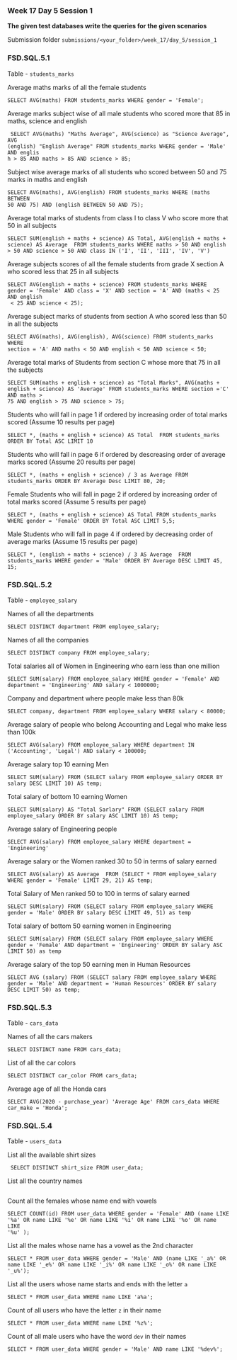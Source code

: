### Week 17 Day 5 Session 1

**The given test databases write the queries for the given scenarios**

Submission folder `submissions/<your_folder>/week_17/day_5/session_1`

### FSD.SQL.5.1

Table - `students_marks`

Average maths marks of all the female students

```
SELECT AVG(maths) FROM students_marks WHERE gender = 'Female';
```

Average marks subject wise of all male students who scored more that 85 in maths, science and english

```
 SELECT AVG(maths) "Maths Average", AVG(science) as "Science Average", AVG
(english) "English Average" FROM students_marks WHERE gender = 'Male' AND englis
h > 85 AND maths > 85 AND science > 85;
```

Subject wise average marks of all students who scored between 50 and 75 marks in maths and english

```
SELECT AVG(maths), AVG(english) FROM students_marks WHERE (maths BETWEEN
50 AND 75) AND (english BETWEEN 50 AND 75);
```

Average total marks of students from class I to class V who score more that 50 in all subjects

```
SELECT SUM(english + maths + science) AS Total, AVG(english + maths + science) AS Average  FROM students_marks WHERE maths > 50 AND english > 50 AND science > 50 AND class IN ('I', 'II', 'III', 'IV', 'V')
```

Average subjects scores of all the female students from grade X  section A who scored  less that 25 in all subjects

```
SELECT AVG(english + maths + science) FROM students_marks WHERE
gender = 'Female' AND class = 'X' AND section = 'A' AND (maths < 25 AND english
 < 25 AND science < 25);
```


Average subject marks of students from section A who scored less than 50 in all the subjects

```
SELECT AVG(maths), AVG(english), AVG(science) FROM students_marks WHERE
section = 'A' AND maths < 50 AND english < 50 AND science < 50;
```

Average total marks of Students from section C whose more that 75 in all the subjects

```
SELECT SUM(maths + english + science) as "Total Marks", AVG(maths + english + science) AS 'Average' FROM students_marks WHERE section ='C' AND maths >
75 AND english > 75 AND science > 75;
```

Students who will fall in page 1 if ordered by increasing order of total marks scored (Assume 10 results per page)

```
SELECT *, (maths + english + science) AS Total  FROM students_marks ORDER BY Total ASC LIMIT 10
```

Students who will fall in page 6 if ordered by descreasing order of average marks scored (Assume 20 results per page)

```
SELECT *, (maths + english + science) / 3 as Average FROM students_marks ORDER BY Average Desc LIMIT 80, 20;
```


Female Students who will fall in page 2 if ordered by increasing order of total marks scored (Assume 5 results per page)

```
SELECT *, (maths + english + science) AS Total FROM students_marks WHERE gender = 'Female' ORDER BY Total ASC LIMIT 5,5;
```

Male Students who will fall in page 4 if ordered by decreasing order of average marks (Assume 15 results per page)

```
SELECT *, (english + maths + science) / 3 AS Average  FROM students_marks WHERE gender = 'Male' ORDER BY Average DESC LIMIT 45, 15;
```

### FSD.SQL.5.2

Table - `employee_salary`

Names of all the departments

```
SELECT DISTINCT department FROM employee_salary;
```

Names of all the companies

```
SELECT DISTINCT company FROM employee_salary;
```

Total salaries all of Women in Engineering who earn less than one million

```
SELECT SUM(salary) FROM employee_salary WHERE gender = 'Female' AND department = 'Engineering' AND salary < 1000000;
```

Company and department where people make less than 80k

```
SELECT company, department FROM employee_salary WHERE salary < 80000;
```

Average salary of people who belong Accounting and Legal who make less than 100k 

```
SELECT AVG(salary) FROM employee_salary WHERE department IN ('Accounting', 'Legal') AND salary < 100000;
```

Average salary top 10 earning Men

```
SELECT SUM(salary) FROM (SELECT salary FROM employee_salary ORDER BY salary DESC LIMIT 10) AS temp;
```

Total salary of bottom 10 earning Women

```
SELECT SUM(salary) AS "Total Sarlary" FROM (SELECT salary FROM employee_salary ORDER BY salary ASC LIMIT 10) AS temp;
```

Average salary of  Engineering people

```
SELECT AVG(salary) FROM employee_salary WHERE department = 'Engineering'
```

Average salary or the Women ranked 30 to 50 in terms of salary earned

```
SELECT AVG(salary) AS Average  FROM (SELECT * FROM employee_salary WHERE gender = 'Female' LIMIT 29, 21) AS temp;
```

Total Salary of Men ranked 50 to 100 in terms of salary earned

```
SELECT SUM(salary) FROM (SELECT salary FROM employee_salary WHERE gender = 'Male' ORDER BY salary DESC LIMIT 49, 51) as temp
```

Total salary of bottom 50 earning women in Engineering

```
SELECT SUM(salary) FROM (SELECT salary FROM employee_salary WHERE gender = 'Female' AND department = 'Engineering' ORDER BY salary ASC  LIMIT 50) as temp
```

Average salary of the top 50 earning men in Human Resources

```
SELECT AVG (salary) FROM (SELECT salary FROM employee_salary WHERE gender = 'Male' AND department = 'Human Resources' ORDER BY salary DESC LIMIT 50) as temp;
```

### FSD.SQL.5.3

Table - `cars_data`

Names of all the cars makers
```
SELECT DISTINCT name FROM cars_data;
```

List of all the car colors
```
SELECT DISTINCT car_color FROM cars_data;
```

Average age of all the Honda cars 
```
SELECT AVG(2020 - purchase_year) 'Average Age' FROM cars_data WHERE
car_make = 'Honda';
```


### FSD.SQL.5.4

Table - `users_data`

List all the available shirt sizes

```
 SELECT DISTINCT shirt_size FROM user_data;
```

List all the country names 

```
```

Count all the females whose name end with vowels

```
SELECT COUNT(id) FROM user_data WHERE gender = 'Female' AND (name LIKE '%a' OR name LIKE '%e' OR name LIKE '%i' OR name LIKE '%o' OR name LIKE
'%u' );
```

List all the males whose name has a vowel as the 2nd character

```
SELECT * FROM user_data WHERE gender = 'Male' AND (name LIKE '_a%' OR  name LIKE '_e%' OR name LIKE '_i%' OR name LIKE '_o%' OR name LIKE '_u%');
```

List all the users whose name starts and ends with the letter `a`

```
SELECT * FROM user_data WHERE name LIKE 'a%a';
```

Count of all users who have the letter `z` in their name

```
SELECT * FROM user_data WHERE name LIKE '%z%';
```

Count of all male users who have the word `dev` in their names

```
SELECT * FROM user_data WHERE gender = 'Male' AND name LIKE '%dev%'; 
```